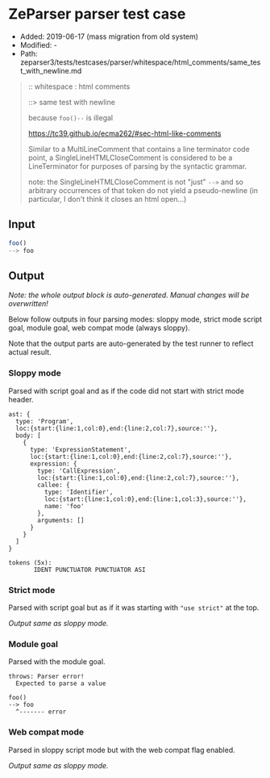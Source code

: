 # ZeParser parser test case

- Added: 2019-06-17 (mass migration from old system)
- Modified: -
- Path: zeparser3/tests/testcases/parser/whitespace/html_comments/same_test_with_newline.md

> :: whitespace : html comments
>
> ::> same test with newline
>
> because `foo()--` is illegal
>
> https://tc39.github.io/ecma262/#sec-html-like-comments
>
> Similar to a MultiLineComment that contains a line terminator code point, a SingleLineHTMLCloseComment is considered to be a LineTerminator for purposes of parsing by the syntactic grammar.
>
> note: the SingleLineHTMLCloseComment is not "just" `-->` and so arbitrary occurrences of that token do not yield a pseudo-newline (in particular, I don't think it closes an html open...)

## Input

`````js
foo()
--> foo
`````

## Output

_Note: the whole output block is auto-generated. Manual changes will be overwritten!_

Below follow outputs in four parsing modes: sloppy mode, strict mode script goal, module goal, web compat mode (always sloppy).

Note that the output parts are auto-generated by the test runner to reflect actual result.

### Sloppy mode

Parsed with script goal and as if the code did not start with strict mode header.

`````
ast: {
  type: 'Program',
  loc:{start:{line:1,col:0},end:{line:2,col:7},source:''},
  body: [
    {
      type: 'ExpressionStatement',
      loc:{start:{line:1,col:0},end:{line:2,col:7},source:''},
      expression: {
        type: 'CallExpression',
        loc:{start:{line:1,col:0},end:{line:2,col:7},source:''},
        callee: {
          type: 'Identifier',
          loc:{start:{line:1,col:0},end:{line:1,col:3},source:''},
          name: 'foo'
        },
        arguments: []
      }
    }
  ]
}

tokens (5x):
       IDENT PUNCTUATOR PUNCTUATOR ASI
`````

### Strict mode

Parsed with script goal but as if it was starting with `"use strict"` at the top.

_Output same as sloppy mode._

### Module goal

Parsed with the module goal.

`````
throws: Parser error!
  Expected to parse a value

foo()
--> foo
  ^------- error
`````


### Web compat mode

Parsed in sloppy script mode but with the web compat flag enabled.

_Output same as sloppy mode._
